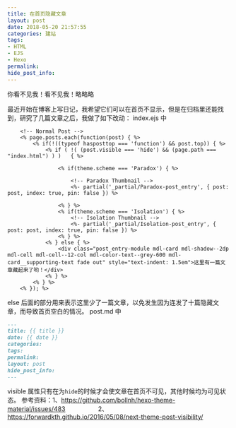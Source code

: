 ```yaml
---
title: 在首页隐藏文章
layout: post
date: 2018-05-20 21:57:55
categories: 建站
tags:
- HTML
- EJS
- Hexo
permalink:
hide_post_info:
---
```

你看不见我！看不见我！略略略
<!--More-->
最近开始在博客上写日记，我希望它们可以在首页不显示，但是在归档里还能找到，研究了几篇文章之后，我做了如下改动：
index.ejs 中

```ejs
    <!-- Normal Post -->
    <% page.posts.each(function(post) { %>
        <% if(!((typeof hasposttop === 'function') && post.top)) { %>
            <% if ( !( (post.visible === 'hide') && (page.path === "index.html") ) )   { %>

                <% if(theme.scheme === 'Paradox') { %>

                    <!-- Paradox Thumbnail -->
                    <%- partial('_partial/Paradox-post_entry', { post: post, index: true, pin: false }) %>

                <% } %>
                <% if(theme.scheme === 'Isolation') { %>
                    <!-- Isolation Thumbnail -->
                    <%- partial('_partial/Isolation-post_entry', { post: post, index: true, pin: false }) %>
                <% } %>
            <% } else { %>
                <div class="post_entry-module mdl-card mdl-shadow--2dp mdl-cell mdl-cell--12-col mdl-color-text--grey-600 mdl-card__supporting-text fade out" style="text-indent: 1.5em">这里有一篇文章藏起来了哟！</div>
            <% } %>
        <% } %>
    <% }); %>
```

else 后面的部分用来表示这里少了一篇文章，以免发生因为连发了十篇隐藏文章，而导致首页空白的情况。
post.md 中

```markdown
---
title: {{ title }}
date: {{ date }}
categories:
tags:
permalink:
layout: post
hide_post_info:
---
```

visible 属性只有在为``hide``的时候才会使文章在首页不可见，其他时候均为可见状态。
参考资料：1、<https://github.com/bollnh/hexo-theme-material/issues/483>
　　　　　2、<https://forwardkth.github.io/2016/05/08/next-theme-post-visibility/>
